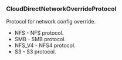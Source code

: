 ### CloudDirectNetworkOverrideProtocol
Protocol for network config override.

- NFS - NFS protocol.
- SMB - SMB protocol.
- NFS_V4 - NFS4 protocol.
- S3 - S3 protocol.
